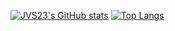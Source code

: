 [![JVS23's GitHub stats](https://github-readme-stats.vercel.app/api?username=JVS23&show_icons=true&theme=react&count_private=true&hide=prs)](https://github.com/anuraghazra/github-readme-stats)
[![Top Langs](https://github-readme-stats.vercel.app/api/top-langs/?username=JVS23?hide=shell)](https://github.com/anuraghazra/github-readme-stats)
